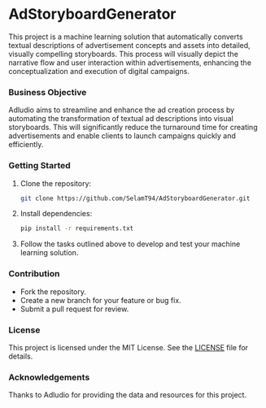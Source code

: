 # AdStoryboardGenerator

This project is a machine learning solution that automatically converts textual descriptions of advertisement concepts and assets into detailed, visually compelling storyboards. This process will visually depict the narrative flow and user interaction within advertisements, enhancing the conceptualization and execution of digital campaigns.

### Business Objective

Adludio aims to streamline and enhance the ad creation process by automating the transformation of textual ad descriptions into visual storyboards. This will significantly reduce the turnaround time for creating advertisements and enable clients to launch campaigns quickly and efficiently.


### Getting Started

1. Clone the repository:
   ```bash
   git clone https://github.com/SelamT94/AdStoryboardGenerator.git
   ```
2. Install dependencies:
   ```bash
   pip install -r requirements.txt
   ```
3. Follow the tasks outlined above to develop and test your machine learning solution.

### Contribution

- Fork the repository.
- Create a new branch for your feature or bug fix.
- Submit a pull request for review.

### License

This project is licensed under the MIT License. See the [LICENSE](LICENSE) file for details.

### Acknowledgements

Thanks to Adludio for providing the data and resources for this project.



